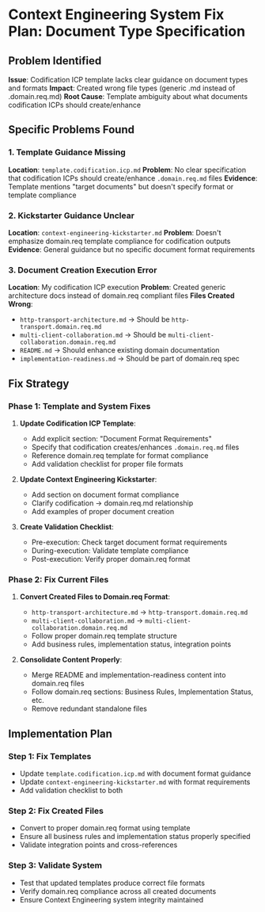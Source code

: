# Context Engineering System Fix Plan: Document Type Specification

## Problem Identified

**Issue**: Codification ICP template lacks clear guidance on document types and formats
**Impact**: Created wrong file types (generic .md instead of .domain.req.md)
**Root Cause**: Template ambiguity about what documents codification ICPs should create/enhance

## Specific Problems Found

### 1. Template Guidance Missing
**Location**: `template.codification.icp.md`
**Problem**: No clear specification that codification ICPs should create/enhance `.domain.req.md` files
**Evidence**: Template mentions "target documents" but doesn't specify format or template compliance

### 2. Kickstarter Guidance Unclear  
**Location**: `context-engineering-kickstarter.md`
**Problem**: Doesn't emphasize domain.req template compliance for codification outputs
**Evidence**: General guidance but no specific document format requirements

### 3. Document Creation Execution Error
**Location**: My codification ICP execution
**Problem**: Created generic architecture docs instead of domain.req compliant files
**Files Created Wrong**:
- `http-transport-architecture.md` → Should be `http-transport.domain.req.md`
- `multi-client-collaboration.md` → Should be `multi-client-collaboration.domain.req.md`
- `README.md` → Should enhance existing domain documentation
- `implementation-readiness.md` → Should be part of domain.req spec

## Fix Strategy

### Phase 1: Template and System Fixes
1. **Update Codification ICP Template**:
   - Add explicit section: "Document Format Requirements"
   - Specify that codification creates/enhances `.domain.req.md` files
   - Reference domain.req template for format compliance
   - Add validation checklist for proper file formats

2. **Update Context Engineering Kickstarter**:
   - Add section on document format compliance
   - Clarify codification → domain.req.md relationship
   - Add examples of proper document creation

3. **Create Validation Checklist**:
   - Pre-execution: Check target document format requirements
   - During-execution: Validate template compliance
   - Post-execution: Verify proper domain.req format

### Phase 2: Fix Current Files
1. **Convert Created Files to Domain.req Format**:
   - `http-transport-architecture.md` → `http-transport.domain.req.md`
   - `multi-client-collaboration.md` → `multi-client-collaboration.domain.req.md`
   - Follow proper domain.req template structure
   - Add business rules, implementation status, integration points

2. **Consolidate Content Properly**:
   - Merge README and implementation-readiness content into domain.req files
   - Follow domain.req sections: Business Rules, Implementation Status, etc.
   - Remove redundant standalone files

## Implementation Plan

### Step 1: Fix Templates
- Update `template.codification.icp.md` with document format guidance
- Update `context-engineering-kickstarter.md` with format requirements
- Add validation checklist to both

### Step 2: Fix Created Files  
- Convert to proper domain.req format using template
- Ensure all business rules and implementation status properly specified
- Validate integration points and cross-references

### Step 3: Validate System
- Test that updated templates produce correct file formats
- Verify domain.req compliance across all created documents
- Ensure Context Engineering system integrity maintained